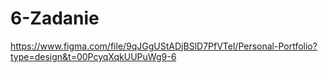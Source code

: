 # 6-Zadanie
https://www.figma.com/file/9qJGgUStADjBSlD7PfVTel/Personal-Portfolio?type=design&t=00PcyqXqkUUPuWg9-6

